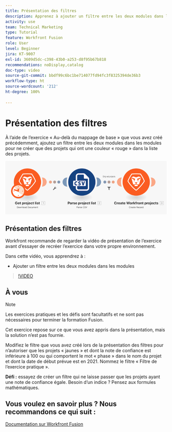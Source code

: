 ```yaml
---
title: Présentation des filtres
description: Apprenez à ajouter un filtre entre les deux modules dans les modules dans  [!DNL Adobe Workfront Fusion].
activity: use
team: Technical Marketing
type: Tutorial
feature: Workfront Fusion
role: User
level: Beginner
jira: KT-9007
exl-id: 3609d5dc-c398-43b0-a253-d8f95b67b818
recommendations: noDisplay,catalog
doc-type: video
source-git-commit: bbdf99c6bc1be714077fd94fc3f8325394de36b3
workflow-type: ht
source-wordcount: '212'
ht-degree: 100%

---
```


# Présentation des filtres

À l’aide de l’exercice « Au-delà du mappage de base » que vous avez créé précédemment, ajoutez un filtre entre les deux modules dans les modules pour ne créer que des projets qui ont une couleur « rouge » dans la liste des projets.

![Image du scénario Fusion](assets/understand-the-basics-2.png)

## Présentation des filtres

Workfront recommande de regarder la vidéo de présentation de l’exercice avant d’essayer de recréer l’exercice dans votre propre environnement.

Dans cette vidéo, vous apprendrez à :

* Ajouter un filtre entre les deux modules dans les modules

>[!VIDEO](https://video.tv.adobe.com/v/3416484/?quality=12&learn=on&enablevpops=1&captions=fre_fr)


## À vous

>[!NOTE]
>
>Les exercices pratiques et les défis sont facultatifs et ne sont pas nécessaires pour terminer la formation Fusion.

Cet exercice repose sur ce que vous avez appris dans la présentation, mais la solution n’est pas fournie.

Modifiez le filtre que vous avez créé lors de la présentation des filtres pour n’autoriser que les projets « jaunes » et dont la note de confiance est inférieure à 100 ou qui comportent le mot « phase » dans le nom du projet et dont la date de début prévue est en 2021. Nommez le filtre « Filtre de l’exercice pratique ».

**Défi :** essayez de créer un filtre qui ne laisse passer que les projets ayant une note de confiance égale. Besoin d’un indice ? Pensez aux formules mathématiques.

## Vous voulez en savoir plus ? Nous recommandons ce qui suit :

[Documentation sur Workfront Fusion](https://experienceleague.adobe.com/fr/docs/workfront-fusion/using/get-started-with-fusion/understand-workfront-fusion/workfront-fusion-overview)
